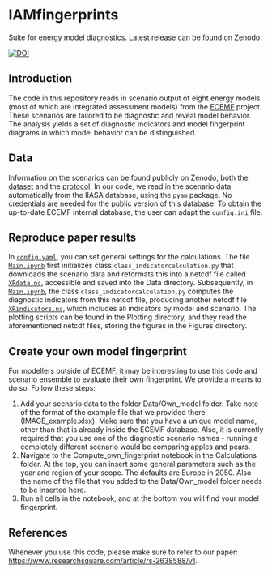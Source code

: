 # IAMfingerprints
Suite for energy model diagnostics. Latest release can be found on Zenodo:


[![DOI](https://zenodo.org/badge/DOI/10.5281/zenodo.8220167.svg)](https://doi.org/10.5281/zenodo.8220167)



## Introduction
The code in this repository reads in scenario output of eight energy models (most of which are integrated assessment models) from the [ECEMF](https://www.ecemf.eu/) project. These scenarios are tailored to be diagnostic and reveal model behavior. The analysis yields a set of diagnostic indicators and model fingerprint diagrams in which model behavior can be distinguished.

## Data
Information on the scenarios can be found publicly on Zenodo, both the [dataset](https://zenodo.org/record/7634845) and the [protocol](https://doi.org/10.5281/zenodo.6782373). In our code, we read in the scenario data automatically from the IIASA database, using the `pyam` package. No credentials are needed for the public version of this database. To obtain the up-to-date ECEMF internal database, the user can adapt the `config.ini` file.

## Reproduce paper results
In [`config.yaml`](Configuration/config.yaml), you can set general settings for the calculations. The file [`Main.ipynb`](Calculations/Main.ipynb) first initializes class `class_indicatorcalculation.py` that downloads the scenario data and reformats this into a netcdf file called [`XRdata.nc`](Data/Handling/XRdata.nc), accessible and saved into the Data directory. Subsequently, in [`Main.ipynb`](Calculations/Main.ipynb), the class `class_indicatorcalculation.py` computes the diagnostic indicators from this netcdf file, producing another netcdf file [`XRindicators.nc`](Data/Output/XRindicators.nc), which includes all indicators by model and scenario. The plotting scripts can be found in the Plotting directory, and they read the aforementioned netcdf files, storing the figures in the Figures directory.

## Create your own model fingerprint
For modellers outside of ECEMF, it may be interesting to use this code and scenario ensemble to evaluate their own fingerprint. We provide a means to do so. Follow these steps:
 <ol>
  <li>Add your scenario data to the folder Data/Own_model folder. Take note of the format of the example file that we provided there (IMAGE_example.xlsx). Make sure that you have a unique model name, other than that is already inside the ECEMF database. Also, it is currently required that you use one of the diagnostic scenario names - running a completely different scenario would be comparing apples and pears.</li>
  <li>Navigate to the Compute_own_fingerprint notebook in the Calculations folder. At the top, you can insert some general parameters such as the year and region of your scope. The defaults are Europe in 2050. Also the name of the file that you added to the Data/Own_model folder needs to be inserted here.</li>
  <li>Run all cells in the notebook, and at the bottom you will find your model fingerprint.</li>
</ol>

## References
Whenever you use this code, please make sure to refer to our paper: https://www.researchsquare.com/article/rs-2638588/v1.

